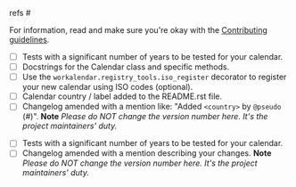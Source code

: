 refs #

<!-- if your contribution is a new calendar -->

For information, read and make sure you're okay with the [Contributing guidelines](https://github.com/novafloss/workalendar/blob/master/contributing.md#adding-new-calendars).

- [ ] Tests with a significant number of years to be tested for your calendar.
- [ ] Docstrings for the Calendar class and specific methods.
- [ ] Use the ``workalendar.registry_tools.iso_register`` decorator to register your new calendar using ISO codes (optional).
- [ ] Calendar country / label added to the README.rst file.
- [ ] Changelog amended with a mention like: "Added ``<country>`` by ``@pseudo`` (#)". **Note** *Please do NOT change the version number here. It's the project maintainers' duty.*

<!-- if your contribution is a fix -->

- [ ] Tests with a significant number of years to be tested for your calendar.
- [ ] Changelog amended with a mention describing your changes. **Note** *Please do NOT change the version number here. It's the project maintainers' duty.*

<!-- Release management

- Commit for the tag:
    - [ ] Edit version in setup.py
    - [ ] Add version in Changelog.md ; trim things
    - [ ] Push & wait for the tests to be green
    - [ ] tag me.
    - [ ] build sdist package
- Back to dev commit:
    - [ ] Edit version in setup.py
    - [ ] Add the "master / nothing to see here" in Changelog.md
    - [ ] Push & wait for the tests to be green
- [ ] Merge --ff
- Github stuff
    - [ ] Push tag in Github
    - [ ] Edit release on Github using the changelog.
    - [ ] Delete branch
- [ ] upload release on PyPI
- [ ] (*optional*) Make feeback on the various PR or issues.

 -->
